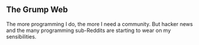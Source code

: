 ## The Grump Web

The more programming I do, the more I need a community. But hacker news and the many programming sub-Reddits are starting to wear on my sensibilities.
